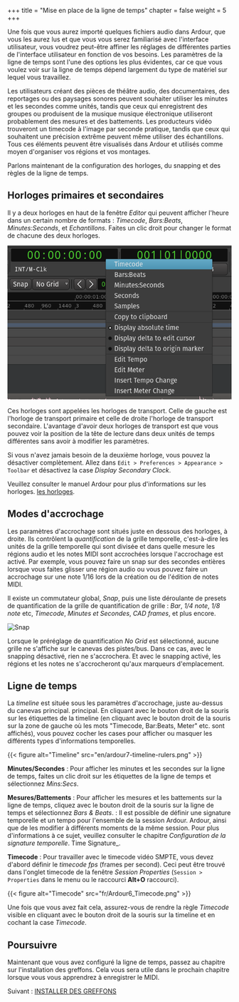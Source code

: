 +++
title = "Mise en place de la ligne de temps"
chapter = false
weight = 5
+++

Une fois que vous aurez importé quelques fichiers audio dans Ardour, que vous les aurez lus et que vous vous serez familiarisé avec l'interface utilisateur, vous voudrez peut-être affiner les réglages de différentes parties de l'interface utilisateur en fonction de vos besoins. Les paramètres de la ligne de temps sont l'une des options les plus évidentes, car ce que vous voulez voir sur la ligne de temps dépend largement du type de matériel sur lequel vous travaillez.

Les utilisateurs créant des pièces de théâtre audio, des documentaires, des reportages ou des paysages sonores peuvent souhaiter utiliser les minutes et les secondes comme unités, tandis que ceux qui enregistrent des groupes ou produisent de la musique musique électronique utiliseront probablement des mesures et des battements. Les producteurs vidéo trouveront un timecode à l'image par seconde pratique, tandis que ceux qui souhaitent une précision extrême peuvent même utiliser des échantillons. Tous ces éléments peuvent être visualisés dans Ardour et utilisés comme moyen d'organiser vos régions et vos montages.

Parlons maintenant de la configuration des horloges, du snapping et des règles de la ligne de temps.

## Horloges primaires et secondaires

Il y a deux horloges en haut de la fenêtre _Editor_ qui peuvent afficher l'heure dans un certain nombre de formats : *Timecode*, *Bars:Beats*, *Minutes:Seconds*, et *Echantillons*. Faites un clic droit pour changer le format de chacune des deux horloges.

![Unités d'horloge](en/Ardour6_Clock_Units.png?width=30vw)

Ces horloges sont appelées les horloges de transport. Celle de gauche est l'horloge de transport primaire et celle de droite l'horloge de transport secondaire. L'avantage d'avoir deux horloges de transport est que vous pouvez voir la position de la tête de lecture dans deux unités de temps différentes sans avoir à modifier les paramètres.

Si vous n'avez jamais besoin de la deuxième horloge, vous pouvez la désactiver complètement. Allez dans `Edit > Preferences > Appearance > Toolbar` et désactivez la case _Display Secondary Clock_.

Veuillez consulter le manuel Ardour pour plus d'informations sur les horloges.
[les horloges](http://manual.ardour.org/ardours-interface/using-ardour-clock-displays/).

## Modes d'accrochage

Les paramètres d'accrochage sont situés juste en dessous des horloges, à droite. Ils contrôlent la _quantification_ de la grille temporelle, c'est-à-dire les unités de la grille temporelle qui sont divisée et dans quelle mesure les régions audio et les notes MIDI sont accrochées lorsque l'accrochage est activé. Par exemple, vous pouvez faire un snap sur des secondes entières lorsque vous faites glisser une région audio ou vous pouvez faire un accrochage sur une note 1/16 lors de la création ou de l'édition de notes MIDI.

Il existe un commutateur global, _Snap_, puis une liste déroulante de presets de quantification de la grille de quantification de grille : _Bar_, _1/4 note_, _1/8 note_ etc, _Timecode_, _Minutes et Secondes_, _CAD frames_, et plus encore.

![Snap](en/Ardour6_Snap_Options_et_Contrôles_de_blocage.png?width=20vw)

Lorsque le préréglage de quantification _No Grid_ est sélectionné, aucune grille ne s'affiche sur le canevas des pistes/bus. Dans ce cas, avec le snapping désactivé, rien ne s'accrochera. Et avec le snapping activé, les régions et les notes ne s'accrocheront qu'aux marqueurs d'emplacement.

## Ligne de temps

La _timeline_ est située sous les paramètres d'accrochage, juste au-dessus du canevas principal.
principal. En cliquant avec le bouton droit de la souris sur les étiquettes de la timeline (en cliquant avec le bouton droit de la souris sur la zone de gauche où les mots "Timecode, Bar:Beats, Meter" etc. sont affichés), vous pouvez cocher les cases pour afficher ou masquer les différents types d'informations temporelles.

{{< figure alt="Timeline" src="en/ardour7-timeline-rulers.png" >}}

**Minutes/Secondes**
: Pour afficher les minutes et les secondes sur la ligne de temps, faites un clic droit sur les étiquettes de la ligne de temps et sélectionnez _Mins:Secs_.

**Mesures/Battements**
: Pour afficher les mesures et les battements sur la ligne de temps, cliquez avec le bouton droit de la souris sur la ligne de temps et sélectionnez _Bars & Beats_.
: Il est possible de définir une signature temporelle et un tempo pour l'ensemble de la session Ardour. Ardour, ainsi que de les modifier à différents moments de la même session. Pour plus d'informations à ce sujet, veuillez consulter le chapitre _Configuration de la signature temporelle_.
Time Signature_.

**Timecode**
: Pour travailler avec le timecode vidéo SMPTE, vous devez d'abord définir le _timecode fps_ (frames per second). Ceci peut être trouvé dans l'onglet timecode de la fenêtre _Session Properties_ (`Session > Properties` dans le menu ou le raccourci **Alt+O** raccourci).

{{< figure alt="Timecode" src="fr/Ardour6_Timecode.png" >}}

Une fois que vous avez fait cela, assurez-vous de rendre la règle _Timecode_ visible en cliquant avec le bouton droit de la souris sur la timeline et en cochant la case _Timecode_. 

## Poursuivre

Maintenant que vous avez configuré la ligne de temps, passez au chapitre sur l'installation des greffons. Cela vous sera utile dans le prochain chapitre lorsque vous vous apprendrez à enregistrer le MIDI.

Suivant : [INSTALLER DES GREFFONS](../installing-plugins)

